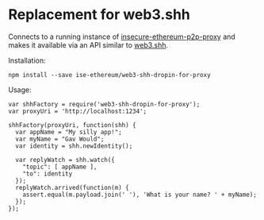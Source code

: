 # Replacement for web3.shh

Connects to a running instance of 
[insecure-ethereum-p2p-proxy](https://github.com/ise-ethereum/insecure-ethereum-p2p-proxy)
and makes it available via an API similar to [web3.shh](https://github.com/ethereum/wiki/wiki/Whisper-Overview).

Installation:

    npm install --save ise-ethereum/web3-shh-dropin-for-proxy

Usage:

    var shhFactory = require('web3-shh-dropin-for-proxy');
    var proxyUri = 'http://localhost:1234';

    shhFactory(proxyUri, function(shh) {
      var appName = "My silly app!";
      var myName = "Gav Would";
      var identity = shh.newIdentity();

      var replyWatch = shh.watch({
        "topic": [ appName ],
        "to": identity
      });
      replyWatch.arrived(function(m) {
        assert.equal(m.payload.join(' '), 'What is your name? ' + myName);
      });
    });